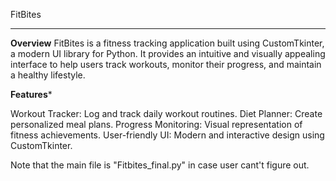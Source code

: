 FitBites
________

******Overview******
FitBites is a fitness tracking application built using CustomTkinter, a modern UI library for Python.
It provides an intuitive and visually appealing interface to help users track workouts, monitor their progress, and maintain a healthy lifestyle.

******Features*******

Workout Tracker: Log and track daily workout routines.
Diet Planner: Create personalized meal plans.
Progress Monitoring: Visual representation of fitness achievements.
User-friendly UI: Modern and interactive design using CustomTkinter.


Note that the main file is "Fitbites_final.py" in case user cant't figure out.
